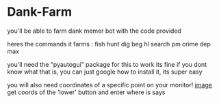 # Dank-Farm

you'll be able to farm dank memer bot with the code provided

heres the commands it farms :
fish
hunt
dig
beg
hl
search
pm
crime
dep max

you'll need the "pyautogui" package for this to work
its fine if you dont know what that is, you can just google how to install it, its super easy

you will also need coordinates of a specific point on your monitor!
[image](https://user-images.githubusercontent.com/107768650/178110229-fb283681-d9d0-4a55-9cf9-d9d59d8cb325.png)
get coords of the 'lower' button and enter where is says
